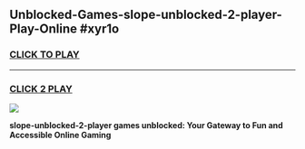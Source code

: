 
## Unblocked-Games-slope-unblocked-2-player-Play-Online #xyr1o
<h3>
<a href="https://news.freeplayer.one?title=slope-unblocked-2-player&ref=3">CLICK TO PLAY</a></h3>
<hr>

<h3>
<a href="https://news.freeplayer.one?title=slope-unblocked-2-player&ref=3">CLICK 2 PLAY</a>
  
</h3>

<a href="https://news.freeplayer.one?title=slope-unblocked-2-player&ref=3"><img src="https://clearcache.store/games.png"></a>


**slope-unblocked-2-player games unblocked: Your Gateway to Fun and Accessible Online Gaming**
